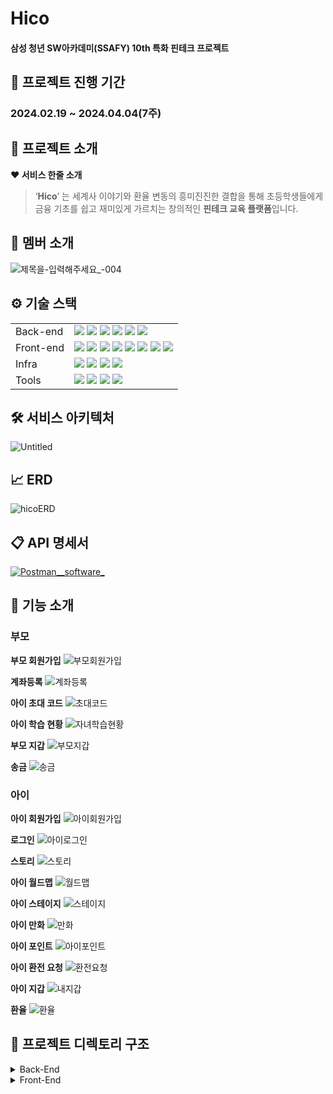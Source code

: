 # Hico

#### **삼성 청년 SW아카데미(SSAFY) 10th 특화 핀테크 프로젝트**

## **📅 프로젝트 진행 기간**


### **2024.02.19 ~ 2024.04.04(7주)**

## **🔎 프로젝트 소개**

**❤️ 서비스 한줄 소개**

> ‘**Hico**’ 는 세계사 이야기와 환율 변동의 흥미진진한 결합을 통해 초등학생들에게 금융 기초를 쉽고 재미있게 가르치는 창의적인 **핀테크 교육 플랫폼**입니다.
> 

## **💑 멤버 소개**
![제목을-입력해주세요_-004](/uploads/5f979f4773a18e97468186ae5a57ac25/제목을-입력해주세요_-004.jpg)

## **⚙️ 기술 스택**

| | |
| --- | --- |
| Back-end | <img src="https://camo.githubusercontent.com/70150d1d5c5730348cd0a1242556604dde69a34d8c782783a9c9c85cf1bf9480/68747470733a2f2f696d672e736869656c64732e696f2f62616467652f4a6176612d3030373339363f7374796c653d666c6174266c6f676f3d4a617661266c6f676f436f6c6f723d7768697465">  <img src="https://img.shields.io/badge/SpringBoot-6DB33F?style=flat-square&logo=springboot&logoColor=white"/> <img src="https://camo.githubusercontent.com/675fd3d1f8c31582ae756d6fa6fd47933ad69eaad062d133df81481b4ac74f71/68747470733a2f2f696d672e736869656c64732e696f2f62616467652f4a57542d3030303030303f7374796c653d666c61742d737175617265266c6f676f3d4a534f4e2057656220546f6b656e73266c6f676f436f6c6f723d7768697465"/> <img src="https://img.shields.io/badge/MySQL-4479A1?style=flat-square&logo=mysql&logoColor=white"/> <img src="https://camo.githubusercontent.com/48a522e97f5f28ffc7b3ad2660aae2751b4520001700a9c14c1b33e0138eac61/68747470733a2f2f696d672e736869656c64732e696f2f62616467652f4a50412d3539363636433f7374796c653d666c61742d737175617265266c6f676f3d48696265726e617465266c6f676f436f6c6f723d7768697465"> <img src="https://camo.githubusercontent.com/d897096e4f73c59d79fdb319df897aa5cab74fa4f25d21c3daf9794aeb295817/68747470733a2f2f696d672e736869656c64732e696f2f62616467652f477261646c652d4337314133363f7374796c653d666c61742d737175617265266c6f676f3d477261646c65266c6f676f436f6c6f723d7768697465"> |
| Front-end | <img src="https://img.shields.io/badge/npm-CB3837?style=flat-square&logo=npm&logoColor=white"/> <img src="https://img.shields.io/badge/Node.js-339933?style=flat-square&logo=nodedotjs&logoColor=white"/> <img src="https://img.shields.io/badge/React-61DAFB?style=flat-square&logo=react&logoColor=white"/> <img src="https://img.shields.io/badge/Recoil-3578E5?style=flat-square&logo=recoil&logoColor=white"/> <img src="https://img.shields.io/badge/Typescript-3178C6?style=flat-square&logo=typescript&logoColor=white"/> <img src="https://img.shields.io/badge/JSON-000000?style=flat-square&logo=json&logoColor=white"/> <img src="https://img.shields.io/badge/HTML5-E34F26?style=flat-square&logo=html5&logoColor=white"/> <img src="https://img.shields.io/badge/CSS3-1572B6?style=flat-square&logo=css3&logoColor=white"/> |
| Infra | <img src="https://img.shields.io/badge/AWS-232F3E?style=flat-square&logo=amazonaws&logoColor=white"/> <img src="https://img.shields.io/badge/Docker-2496ED?style=flat-square&logo=docker&logoColor=white"/> <img src="https://img.shields.io/badge/Jenkins-D24939?style=flat-square&logo=jenkins&logoColor=white"/> <img src="https://img.shields.io/badge/NGINX-009639?style=flat-square&logo=nginx&logoColor=white"/> |
| Tools | <img src="https://img.shields.io/badge/Notion-000000?style=flat-square&logo=notion&logoColor=white"/> <img src="https://img.shields.io/badge/GitLab-FC6D26?style=flat-square&logo=gitlab&logoColor=white"/> <img src="https://img.shields.io/badge/Jira-0052CC?style=flat-square&logo=Jira&logoColor=white"/> <img src="https://img.shields.io/badge/Mattermost-0058CC?style=flat-square&logo=mattermost&logoColor=white"/> |

## 🛠️ 서비스 아키텍처
![Untitled](/uploads/5c536b676ae5eb951531734120dde791/Untitled.png)



## 📈 ERD
![hicoERD](/uploads/c8cfc0b9757b9bbfbd9b2972ed9c2132/hicoERD.png)


## 📋 API 명세서

[![Postman__software_](/uploads/6ef2480888286a0c8b95e82a062e26b9/Postman__software_.png)](https://documenter.getpostman.com/view/29635180/2sA358ckD5#ebc7ff68-4a43-4829-8412-b37731aeb995)

## **🧾 기능 소개**
### 부모

**부모 회원가입**
![부모회원가입](/uploads/e3357d2fc907d902566ed6c9102c741a/부모회원가입.gif)

**계좌등록**
![계좌등록](/uploads/1605696189ff70d541cd540a57b3e93f/계좌등록.gif)

**아이 초대 코드**
![초대코드](/uploads/fde755ff0f2933cd7f91fdaf5e1c9e5a/초대코드.gif)

**아이 학습 현황**
![자녀학습현황](/uploads/9ad79cf77cb4c776d393f023c8f31039/자녀학습현황.gif)

**부모 지갑**
![부모지갑](/uploads/3a2f8c708a4dcfccf7fa9630b03cc322/부모지갑.gif)

**송금**
![송금](/uploads/7233c706f17263c950343d8dcc74af3a/송금.gif)

### 아이
**아이 회원가입**
![아이회원가입](/uploads/80dcbd7422b9cdfcd2755756a0c6ada8/아이회원가입.gif)

**로그인**
![아이로그인](/uploads/8deb84f3e63497edda61ece5e5fd538f/아이로그인.gif)

**스토리**
![스토리](/uploads/bb348e00e26ce3213430576de685ef8b/스토리.gif)

**아이 월드맵**
![월드맵](/uploads/27162cc66f02ec7299f7fcd2a1934388/월드맵.gif)

**아이 스테이지**
![스테이지](/uploads/f12ed63f8463451252549cb2c022a05a/스테이지.gif)

**아이 만화**
![만화](/uploads/7d2018e02300e3f7a95220ae7f074a45/만화.gif)

**아이 포인트**
![아이포인트](/uploads/dabba718562925008cb4ea2e61e833e4/아이포인트.gif)

**아이 환전 요청**
![환전요청](/uploads/6e93c2906ab581f4ef7efb8dc92cfa69/환전요청.gif)

**아이 지갑**
![내지갑](/uploads/d4177b82966cc1dcc5d78dbcda997db9/내지갑.gif)

**환율**
![환율](/uploads/c278ecbdac3c22566c466495c3cdaaae/환율.gif)


## 📂 프로젝트 디렉토리 구조
<details>
  <summary>
  Back-End
  </summary>

    📦src
     ┣ 📂main
     ┃ ┣ 📂java
     ┃ ┃ ┗ 📂ssafy
     ┃ ┃ ┃ ┗ 📂hico
     ┃ ┃ ┃ ┃ ┣ 📂config
     ┃ ┃ ┃ ┃ ┃ ┣ 📜FilterConfig.java
     ┃ ┃ ┃ ┃ ┃ ┣ 📜S3Config.java
     ┃ ┃ ┃ ┃ ┃ ┣ 📜SecurityConfig.java
     ┃ ┃ ┃ ┃ ┃ ┗ 📜WebConfig.java
     ┃ ┃ ┃ ┃ ┣ 📂domain
     ┃ ┃ ┃ ┃ ┃ ┣ 📂account
     ┃ ┃ ┃ ┃ ┃ ┃ ┣ 📂controller
     ┃ ┃ ┃ ┃ ┃ ┃ ┃ ┗ 📜AccountController.java
     ┃ ┃ ┃ ┃ ┃ ┃ ┣ 📂dto
     ┃ ┃ ┃ ┃ ┃ ┃ ┃ ┣ 📂request
     ┃ ┃ ┃ ┃ ┃ ┃ ┃ ┃ ┣ 📜InquireAccountTransactionRequest.java
     ┃ ┃ ┃ ┃ ┃ ┃ ┃ ┃ ┣ 📜MakeAccountRequest.java
     ┃ ┃ ┃ ┃ ┃ ┃ ┃ ┃ ┣ 📜OpenAccountRequest.java
     ┃ ┃ ┃ ┃ ┃ ┃ ┃ ┃ ┗ 📜RegistrationAccountRequest.java
     ┃ ┃ ┃ ┃ ┃ ┃ ┃ ┗ 📂response
     ┃ ┃ ┃ ┃ ┃ ┃ ┃ ┃ ┣ 📜AccountListResponse.java
     ┃ ┃ ┃ ┃ ┃ ┃ ┃ ┃ ┣ 📜InquireAccountTransactionResponse.java
     ┃ ┃ ┃ ┃ ┃ ┃ ┃ ┃ ┗ 📜OpenAccountResponse.java
     ┃ ┃ ┃ ┃ ┃ ┃ ┣ 📂entity
     ┃ ┃ ┃ ┃ ┃ ┃ ┃ ┗ 📜Account.java
     ┃ ┃ ┃ ┃ ┃ ┃ ┣ 📂repository
     ┃ ┃ ┃ ┃ ┃ ┃ ┃ ┗ 📜AccountRepository.java
     ┃ ┃ ┃ ┃ ┃ ┃ ┗ 📂service
     ┃ ┃ ┃ ┃ ┃ ┃ ┃ ┗ 📜AccountService.java
     ┃ ┃ ┃ ┃ ┃ ┣ 📂book
     ┃ ┃ ┃ ┃ ┃ ┃ ┣ 📂controller
     ┃ ┃ ┃ ┃ ┃ ┃ ┃ ┗ 📜BookController.java
     ┃ ┃ ┃ ┃ ┃ ┃ ┣ 📂dto
     ┃ ┃ ┃ ┃ ┃ ┃ ┃ ┗ 📂request
     ┃ ┃ ┃ ┃ ┃ ┃ ┃ ┃ ┗ 📜BookAddRequest.java
     ┃ ┃ ┃ ┃ ┃ ┃ ┣ 📂entity
     ┃ ┃ ┃ ┃ ┃ ┃ ┃ ┗ 📜BookPage.java
     ┃ ┃ ┃ ┃ ┃ ┃ ┣ 📂repository
     ┃ ┃ ┃ ┃ ┃ ┃ ┃ ┗ 📜BookRepository.java
     ┃ ┃ ┃ ┃ ┃ ┃ ┗ 📂service
     ┃ ┃ ┃ ┃ ┃ ┃ ┃ ┣ 📜BookService.java
     ┃ ┃ ┃ ┃ ┃ ┃ ┃ ┗ 📜S3Uploader.java
     ┃ ┃ ┃ ┃ ┃ ┣ 📂country
     ┃ ┃ ┃ ┃ ┃ ┃ ┣ 📂entity
     ┃ ┃ ┃ ┃ ┃ ┃ ┃ ┗ 📜Country.java
     ┃ ┃ ┃ ┃ ┃ ┃ ┗ 📂repository
     ┃ ┃ ┃ ┃ ┃ ┃ ┃ ┗ 📜CountryRepository.java
     ┃ ┃ ┃ ┃ ┃ ┣ 📂exchangerate
     ┃ ┃ ┃ ┃ ┃ ┃ ┣ 📂controller
     ┃ ┃ ┃ ┃ ┃ ┃ ┃ ┗ 📜ExchangeRateController.java
     ┃ ┃ ┃ ┃ ┃ ┃ ┣ 📂dto
     ┃ ┃ ┃ ┃ ┃ ┃ ┃ ┗ 📂response
     ┃ ┃ ┃ ┃ ┃ ┃ ┃ ┃ ┣ 📜ExchangeRateApiResponse.java
     ┃ ┃ ┃ ┃ ┃ ┃ ┃ ┃ ┗ 📜ExchangeRateFindResponse.java
     ┃ ┃ ┃ ┃ ┃ ┃ ┣ 📂entity
     ┃ ┃ ┃ ┃ ┃ ┃ ┃ ┣ 📜ExchangeRate.java
     ┃ ┃ ┃ ┃ ┃ ┃ ┃ ┗ 📜Variation.java
     ┃ ┃ ┃ ┃ ┃ ┃ ┣ 📂repository
     ┃ ┃ ┃ ┃ ┃ ┃ ┃ ┗ 📜ExchangeRateRepository.java
     ┃ ┃ ┃ ┃ ┃ ┃ ┗ 📂service
     ┃ ┃ ┃ ┃ ┃ ┃ ┃ ┗ 📜ExchangeRateService.java
     ┃ ┃ ┃ ┃ ┃ ┣ 📂history
     ┃ ┃ ┃ ┃ ┃ ┃ ┣ 📂dto
     ┃ ┃ ┃ ┃ ┃ ┃ ┃ ┗ 📂response
     ┃ ┃ ┃ ┃ ┃ ┃ ┃ ┃ ┣ 📜HistoryFindResponse.java
     ┃ ┃ ┃ ┃ ┃ ┃ ┃ ┃ ┗ 📜HistoryRec.java
     ┃ ┃ ┃ ┃ ┃ ┃ ┣ 📂entity
     ┃ ┃ ┃ ┃ ┃ ┃ ┃ ┗ 📜History.java
     ┃ ┃ ┃ ┃ ┃ ┃ ┗ 📂repository
     ┃ ┃ ┃ ┃ ┃ ┃ ┃ ┗ 📜HistoryRepository.java
     ┃ ┃ ┃ ┃ ┃ ┣ 📂member
     ┃ ┃ ┃ ┃ ┃ ┃ ┣ 📂controller
     ┃ ┃ ┃ ┃ ┃ ┃ ┃ ┣ 📜ChildController.java
     ┃ ┃ ┃ ┃ ┃ ┃ ┃ ┣ 📜MemberController.java
     ┃ ┃ ┃ ┃ ┃ ┃ ┃ ┗ 📜ParentController.java
     ┃ ┃ ┃ ┃ ┃ ┃ ┣ 📂dto
     ┃ ┃ ┃ ┃ ┃ ┃ ┃ ┣ 📂request
     ┃ ┃ ┃ ┃ ┃ ┃ ┃ ┃ ┣ 📜BankAccountBalanceRequest.java
     ┃ ┃ ┃ ┃ ┃ ┃ ┃ ┃ ┣ 📜BankMemberCreateRequest.java
     ┃ ┃ ┃ ┃ ┃ ┃ ┃ ┃ ┣ 📜BankMemberSearchRequest.java
     ┃ ┃ ┃ ┃ ┃ ┃ ┃ ┃ ┣ 📜MemberLoginRequest.java
     ┃ ┃ ┃ ┃ ┃ ┃ ┃ ┃ ┣ 📜MemberSignUpRequest.java
     ┃ ┃ ┃ ┃ ┃ ┃ ┃ ┃ ┣ 📜ParentAccountTransferRequest.java
     ┃ ┃ ┃ ┃ ┃ ┃ ┃ ┃ ┗ 📜ParentSendMoneyRequest.java
     ┃ ┃ ┃ ┃ ┃ ┃ ┃ ┗ 📂response
     ┃ ┃ ┃ ┃ ┃ ┃ ┃ ┃ ┣ 📜AccountBalanceResponse.java
     ┃ ┃ ┃ ┃ ┃ ┃ ┃ ┃ ┣ 📜BankMemberSearchResponse.java
     ┃ ┃ ┃ ┃ ┃ ┃ ┃ ┃ ┣ 📜ChildInfoResponse.java
     ┃ ┃ ┃ ┃ ┃ ┃ ┃ ┃ ┣ 📜ChildPointResponse.java
     ┃ ┃ ┃ ┃ ┃ ┃ ┃ ┃ ┣ 📜ChildQuizStatusResponse.java
     ┃ ┃ ┃ ┃ ┃ ┃ ┃ ┃ ┣ 📜LoginResponse.java
     ┃ ┃ ┃ ┃ ┃ ┃ ┃ ┃ ┗ 📜MemberSignUpResponse.java
     ┃ ┃ ┃ ┃ ┃ ┃ ┣ 📂entity
     ┃ ┃ ┃ ┃ ┃ ┃ ┃ ┣ 📜Gender.java
     ┃ ┃ ┃ ┃ ┃ ┃ ┃ ┣ 📜Member.java
     ┃ ┃ ┃ ┃ ┃ ┃ ┃ ┗ 📜Role.java
     ┃ ┃ ┃ ┃ ┃ ┃ ┣ 📂repository
     ┃ ┃ ┃ ┃ ┃ ┃ ┃ ┗ 📜MemberRepository.java
     ┃ ┃ ┃ ┃ ┃ ┃ ┗ 📂service
     ┃ ┃ ┃ ┃ ┃ ┃ ┃ ┣ 📜ChildService.java
     ┃ ┃ ┃ ┃ ┃ ┃ ┃ ┣ 📜MemberService.java
     ┃ ┃ ┃ ┃ ┃ ┃ ┃ ┗ 📜ParentService.java
     ┃ ┃ ┃ ┃ ┃ ┣ 📂point
     ┃ ┃ ┃ ┃ ┃ ┃ ┣ 📂controller
     ┃ ┃ ┃ ┃ ┃ ┃ ┃ ┗ 📜PointController.java
     ┃ ┃ ┃ ┃ ┃ ┃ ┣ 📂dto
     ┃ ┃ ┃ ┃ ┃ ┃ ┃ ┣ 📂response
     ┃ ┃ ┃ ┃ ┃ ┃ ┃ ┃ ┗ 📜MyPointResponse.java
     ┃ ┃ ┃ ┃ ┃ ┃ ┃ ┗ 📜ChildApplyTranRequest.java
     ┃ ┃ ┃ ┃ ┃ ┃ ┣ 📂entity
     ┃ ┃ ┃ ┃ ┃ ┃ ┃ ┗ 📜FrPoint.java
     ┃ ┃ ┃ ┃ ┃ ┃ ┣ 📂repository
     ┃ ┃ ┃ ┃ ┃ ┃ ┃ ┗ 📜FrPointRepository.java
     ┃ ┃ ┃ ┃ ┃ ┃ ┗ 📂service
     ┃ ┃ ┃ ┃ ┃ ┃ ┃ ┗ 📜PointService.java
     ┃ ┃ ┃ ┃ ┃ ┣ 📂quiz
     ┃ ┃ ┃ ┃ ┃ ┃ ┣ 📂entity
     ┃ ┃ ┃ ┃ ┃ ┃ ┃ ┣ 📜Difficulty.java
     ┃ ┃ ┃ ┃ ┃ ┃ ┃ ┣ 📜Quiz.java
     ┃ ┃ ┃ ┃ ┃ ┃ ┃ ┣ 📜QuizLevel.java
     ┃ ┃ ┃ ┃ ┃ ┃ ┃ ┣ 📜QuizStatus.java
     ┃ ┃ ┃ ┃ ┃ ┃ ┃ ┗ 📜QuizType.java
     ┃ ┃ ┃ ┃ ┃ ┃ ┗ 📂repository
     ┃ ┃ ┃ ┃ ┃ ┃ ┃ ┣ 📜QuizRepository.java
     ┃ ┃ ┃ ┃ ┃ ┃ ┃ ┗ 📜QuizStatusRepository.java
     ┃ ┃ ┃ ┃ ┃ ┣ 📂stage
     ┃ ┃ ┃ ┃ ┃ ┃ ┣ 📂controller
     ┃ ┃ ┃ ┃ ┃ ┃ ┃ ┗ 📜StageController.java
     ┃ ┃ ┃ ┃ ┃ ┃ ┣ 📂dto
     ┃ ┃ ┃ ┃ ┃ ┃ ┃ ┣ 📂request
     ┃ ┃ ┃ ┃ ┃ ┃ ┃ ┃ ┣ 📜QuizResult.java
     ┃ ┃ ┃ ┃ ┃ ┃ ┃ ┃ ┗ 📜StageQuizSaveRequest.java
     ┃ ┃ ┃ ┃ ┃ ┃ ┃ ┗ 📂response
     ┃ ┃ ┃ ┃ ┃ ┃ ┃ ┃ ┣ 📜Page.java
     ┃ ┃ ┃ ┃ ┃ ┃ ┃ ┃ ┣ 📜ProgressRate.java
     ┃ ┃ ┃ ┃ ┃ ┃ ┃ ┃ ┣ 📜QuizInfo.java
     ┃ ┃ ┃ ┃ ┃ ┃ ┃ ┃ ┣ 📜StageBookFindResponse.java
     ┃ ┃ ┃ ┃ ┃ ┃ ┃ ┃ ┣ 📜StageChildFindResponse.java
     ┃ ┃ ┃ ┃ ┃ ┃ ┃ ┃ ┣ 📜StageCountryFindResponse.java
     ┃ ┃ ┃ ┃ ┃ ┃ ┃ ┃ ┗ 📜StageQuizFindResponse.java
     ┃ ┃ ┃ ┃ ┃ ┃ ┣ 📂entity
     ┃ ┃ ┃ ┃ ┃ ┃ ┃ ┣ 📜Season.java
     ┃ ┃ ┃ ┃ ┃ ┃ ┃ ┣ 📜Stage.java
     ┃ ┃ ┃ ┃ ┃ ┃ ┃ ┗ 📜StageStatus.java
     ┃ ┃ ┃ ┃ ┃ ┃ ┣ 📂repository
     ┃ ┃ ┃ ┃ ┃ ┃ ┃ ┣ 📜StageRepository.java
     ┃ ┃ ┃ ┃ ┃ ┃ ┃ ┗ 📜StageStatusRepository.java
     ┃ ┃ ┃ ┃ ┃ ┃ ┗ 📂service
     ┃ ┃ ┃ ┃ ┃ ┃ ┃ ┗ 📜StageService.java
     ┃ ┃ ┃ ┃ ┃ ┣ 📂transaction
     ┃ ┃ ┃ ┃ ┃ ┃ ┣ 📂dto
     ┃ ┃ ┃ ┃ ┃ ┃ ┃ ┣ 📂request
     ┃ ┃ ┃ ┃ ┃ ┃ ┃ ┗ 📂response
     ┃ ┃ ┃ ┃ ┃ ┃ ┃ ┃ ┣ 📜AccountAndFrTranResponse.java
     ┃ ┃ ┃ ┃ ┃ ┃ ┃ ┃ ┣ 📜ChildForeignTransactionResponse.java
     ┃ ┃ ┃ ┃ ┃ ┃ ┃ ┃ ┗ 📜FrTransactionResponse.java
     ┃ ┃ ┃ ┃ ┃ ┃ ┣ 📂entity
     ┃ ┃ ┃ ┃ ┃ ┃ ┃ ┗ 📜FrTransaction.java
     ┃ ┃ ┃ ┃ ┃ ┃ ┗ 📂repository
     ┃ ┃ ┃ ┃ ┃ ┃ ┃ ┗ 📜FrTransactionRepository.java
     ┃ ┃ ┃ ┃ ┃ ┗ 📂wallet
     ┃ ┃ ┃ ┃ ┃ ┃ ┣ 📂entity
     ┃ ┃ ┃ ┃ ┃ ┃ ┃ ┗ 📜FrWallet.java
     ┃ ┃ ┃ ┃ ┃ ┃ ┗ 📂repository
     ┃ ┃ ┃ ┃ ┃ ┃ ┃ ┗ 📜FrWalletRepository.java
     ┃ ┃ ┃ ┃ ┣ 📂global
     ┃ ┃ ┃ ┃ ┃ ┣ 📂annotation
     ┃ ┃ ┃ ┃ ┃ ┃ ┗ 📜LoginOnly.java
     ┃ ┃ ┃ ┃ ┃ ┣ 📂aspect
     ┃ ┃ ┃ ┃ ┃ ┃ ┗ 📜LoginAspect.java
     ┃ ┃ ┃ ┃ ┃ ┣ 📂bank
     ┃ ┃ ┃ ┃ ┃ ┃ ┣ 📂dto
     ┃ ┃ ┃ ┃ ┃ ┃ ┃ ┣ 📂request
     ┃ ┃ ┃ ┃ ┃ ┃ ┃ ┃ ┣ 📜Header.java
     ┃ ┃ ┃ ┃ ┃ ┃ ┃ ┃ ┗ 📜HeaderRequest.java
     ┃ ┃ ┃ ┃ ┃ ┃ ┃ ┗ 📂response
     ┃ ┃ ┃ ┃ ┃ ┃ ┃ ┃ ┗ 📜HeaderResponse.java
     ┃ ┃ ┃ ┃ ┃ ┃ ┣ 📜BankApi.java
     ┃ ┃ ┃ ┃ ┃ ┃ ┣ 📜BankApiClient.java
     ┃ ┃ ┃ ┃ ┃ ┃ ┣ 📜BankErrorResponse.java
     ┃ ┃ ┃ ┃ ┃ ┃ ┗ 📜BankProperties.java
     ┃ ┃ ┃ ┃ ┃ ┣ 📂entity
     ┃ ┃ ┃ ┃ ┃ ┃ ┗ 📜BaseTimeEntity.java
     ┃ ┃ ┃ ┃ ┃ ┣ 📂filter
     ┃ ┃ ┃ ┃ ┃ ┃ ┣ 📜CorsFilter.java
     ┃ ┃ ┃ ┃ ┃ ┃ ┗ 📜JwtAuthenticationFilter.java
     ┃ ┃ ┃ ┃ ┃ ┣ 📂jwt
     ┃ ┃ ┃ ┃ ┃ ┃ ┣ 📜AuthInfo.java
     ┃ ┃ ┃ ┃ ┃ ┃ ┣ 📜JwtTokenProvider.java
     ┃ ┃ ┃ ┃ ┃ ┃ ┗ 📜TokenResponse.java
     ┃ ┃ ┃ ┃ ┃ ┗ 📂response
     ┃ ┃ ┃ ┃ ┃ ┃ ┣ 📂error
     ┃ ┃ ┃ ┃ ┃ ┃ ┃ ┣ 📂exception
     ┃ ┃ ┃ ┃ ┃ ┃ ┃ ┃ ┣ 📜BankException.java
     ┃ ┃ ┃ ┃ ┃ ┃ ┃ ┃ ┣ 📜CustomException.java
     ┃ ┃ ┃ ┃ ┃ ┃ ┃ ┃ ┗ 📜ExceptionController.java
     ┃ ┃ ┃ ┃ ┃ ┃ ┃ ┣ 📜ErrorCode.java
     ┃ ┃ ┃ ┃ ┃ ┃ ┃ ┗ 📜ErrorResponseEntity.java
     ┃ ┃ ┃ ┃ ┃ ┃ ┗ 📂success
     ┃ ┃ ┃ ┃ ┃ ┃ ┃ ┣ 📜CommonResponseEntity.java
     ┃ ┃ ┃ ┃ ┃ ┃ ┃ ┗ 📜SuccessCode.java
     ┃ ┃ ┃ ┃ ┗ 📜HicoApplication.java
     ┃ ┗ 📂resources
     ┃ ┃ ┣ 📂db
     ┃ ┃ ┃ ┗ 📜data.sql
     ┃ ┃ ┣ 📜application-secret.properties
     ┃ ┃ ┗ 📜application.yml
     ┗ 📂test
     ┃ ┗ 📂java
     ┃ ┃ ┗ 📂ssafy
     ┃ ┃ ┃ ┗ 📂hico
     ┃ ┃ ┃ ┃ ┗ 📜HicoApplicationTests.java
</details>

<details>
  <summary>
  Front-End
  </summary>

    📦src
     ┣ 📂api
     ┃ ┣ 📜account.ts
     ┃ ┣ 📜child.ts
     ┃ ┣ 📜childPoint.ts
     ┃ ┣ 📜currency.ts
     ┃ ┣ 📜member.ts
     ┃ ┗ 📜parent.ts
     ┣ 📂assets
     ┃ ┣ 📂lottie
     ┃ ┃ ┣ 📜america.json
     ┃ ┃ ┣ 📜bchina.json
     ┃ ┃ ┣ 📜bjapan.json
     ┃ ┃ ┣ 📜china-location-pin.json
     ┃ ┃ ┣ 📜china.json
     ┃ ┃ ┣ 📜europe.json
     ┃ ┃ ┣ 📜italy-location-pin.json
     ┃ ┃ ┣ 📜japan-flag.json
     ┃ ┃ ┣ 📜japan-location-pin.json
     ┃ ┃ ┣ 📜japan.json
     ┃ ┃ ┣ 📜japan1.json
     ┃ ┃ ┣ 📜japan2.json
     ┃ ┃ ┣ 📜japan3.json
     ┃ ┃ ┣ 📜one-star-badge.json
     ┃ ┃ ┣ 📜pinjapan.json
     ┃ ┃ ┣ 📜star.json
     ┃ ┃ ┗ 📜usa-location-pin.json
     ┃ ┣ 📜activated_1.png
     ┃ ┣ 📜activated_2.png
     ┃ ┣ 📜activated_3.png
     ┃ ┣ 📜activated_4.png
     ┃ ┣ 📜activated_5.png
     ┃ ┣ 📜arrow.png
     ┃ ┣ 📜back-d3.png
     ┃ ┣ 📜back.png
     ┃ ┣ 📜background_basic.png
     ┃ ┣ 📜back_b.jpg
     ┃ ┣ 📜back_china.png
     ┃ ┣ 📜back_d.jpg
     ┃ ┣ 📜back_d2.jpg
     ┃ ┣ 📜back_italy.png
     ┃ ┣ 📜back_japan.png
     ┃ ┣ 📜back_usa.png
     ┃ ┣ 📜basicsky.PNG
     ┃ ┣ 📜boy.png
     ┃ ┣ 📜chinaflag.PNG
     ┃ ┣ 📜chinamap.png
     ┃ ┣ 📜chinapin.png
     ┃ ┣ 📜countrymapbackground.png
     ┃ ┣ 📜down.png
     ┃ ┣ 📜downicon.png
     ┃ ┣ 📜europeflag.PNG
     ┃ ┣ 📜failed.png
     ┃ ┣ 📜fairy_china.png
     ┃ ┣ 📜fairy_italy.png
     ┃ ┣ 📜fairy_japan.png
     ┃ ┣ 📜fairy_usa.png
     ┃ ┣ 📜flag_china.png
     ┃ ┣ 📜flag_europe.png
     ┃ ┣ 📜flag_japan.png
     ┃ ┣ 📜flag_usa.png
     ┃ ┣ 📜forest.jpg
     ┃ ┣ 📜fuel.png
     ┃ ┣ 📜girl.png
     ┃ ┣ 📜globe.PNG
     ┃ ┣ 📜goTonext.png
     ┃ ┣ 📜goToprevious.png
     ┃ ┣ 📜grandpa.png
     ┃ ┣ 📜italymap.png
     ┃ ┣ 📜italypin.png
     ┃ ┣ 📜japanese-fan.png
     ┃ ┣ 📜japanflag.PNG
     ┃ ┣ 📜japanmap.png
     ┃ ┣ 📜japanpin.png
     ┃ ┣ 📜KakaoTalk_20240402_212047197.png
     ┃ ┣ 📜lab.png
     ┃ ┣ 📜login_singup_background.png
     ┃ ┣ 📜logo.png
     ┃ ┣ 📜moneycomplete.png
     ┃ ┣ 📜moneysending.png
     ┃ ┣ 📜next.png
     ┃ ┣ 📜next_q.png
     ┃ ┣ 📜nochild_boy.png
     ┃ ┣ 📜oval.png
     ┃ ┣ 📜play.png
     ┃ ┣ 📜preview.png
     ┃ ┣ 📜preview_q.png
     ┃ ┣ 📜profile_boy1.png
     ┃ ┣ 📜profile_boy2.png
     ┃ ┣ 📜profile_boy3.png
     ┃ ┣ 📜profile_boy4.png
     ┃ ┣ 📜profile_girl1.png
     ┃ ┣ 📜profile_girl2.png
     ┃ ┣ 📜profile_girl3.png
     ┃ ┣ 📜profile_girl4.png
     ┃ ┣ 📜questionmark.png
     ┃ ┣ 📜QuizComponent.png
     ┃ ┣ 📜rectangle.png
     ┃ ┣ 📜sakura.png
     ┃ ┣ 📜skybasic.jpg
     ┃ ┣ 📜spaceship.png
     ┃ ┣ 📜StageComponent.png
     ┃ ┣ 📜stop.png
     ┃ ┣ 📜storylab.png
     ┃ ┣ 📜storynext.png
     ┃ ┣ 📜storyprev.png
     ┃ ┣ 📜storyspaceship.png
     ┃ ┣ 📜storytimemachine.png
     ┃ ┣ 📜success.png
     ┃ ┣ 📜timemachine.png
     ┃ ┣ 📜unactivated_2.png
     ┃ ┣ 📜unactivated_3.png
     ┃ ┣ 📜unactivated_4.png
     ┃ ┣ 📜unactivated_5.png
     ┃ ┣ 📜up.png
     ┃ ┣ 📜updow.png
     ┃ ┣ 📜upicon.png
     ┃ ┣ 📜usaflag.PNG
     ┃ ┣ 📜usamap.png
     ┃ ┣ 📜usapin.png
     ┃ ┣ 📜wallet.png
     ┃ ┗ 📜worldmap.jpg
     ┣ 📂components
     ┃ ┣ 📂account
     ┃ ┃ ┣ 📜completeaccount.module.css
     ┃ ┃ ┣ 📜CompleteAccount.tsx
     ┃ ┃ ┣ 📜createaccount.module.css
     ┃ ┃ ┣ 📜CreateAccount.tsx
     ┃ ┃ ┣ 📜registeraccount.module.css
     ┃ ┃ ┣ 📜RegisterAccount.tsx
     ┃ ┃ ┗ 📜RegisterAccountPassword.tsx
     ┃ ┣ 📂childwallet
     ┃ ┃ ┣ 📜AskComplete.module.css
     ┃ ┃ ┣ 📜AskComplete.tsx
     ┃ ┃ ┣ 📜askWon.module.css
     ┃ ┃ ┣ 📜AskWon.tsx
     ┃ ┃ ┣ 📜ChildWallet.tsx
     ┃ ┃ ┣ 📜HistoryDetail.module.css
     ┃ ┃ ┣ 📜HistoryDetail.tsx
     ┃ ┃ ┣ 📜myaccount.module.css
     ┃ ┃ ┣ 📜MyAccount.tsx
     ┃ ┃ ┣ 📜mypoint.module.css
     ┃ ┃ ┗ 📜MyPoint.tsx
     ┃ ┣ 📂mainchild
     ┃ ┃ ┣ 📜Cartoon.module.css
     ┃ ┃ ┣ 📜Cartoon.tsx
     ┃ ┃ ┣ 📜China.module.css
     ┃ ┃ ┣ 📜China.tsx
     ┃ ┃ ┣ 📜ChinaStage.module.css
     ┃ ┃ ┣ 📜ChinaStage.tsx
     ┃ ┃ ┣ 📜Italy.module.css
     ┃ ┃ ┣ 📜Italy.tsx
     ┃ ┃ ┣ 📜ItalyStage.module.css
     ┃ ┃ ┣ 📜ItalyStage.tsx
     ┃ ┃ ┣ 📜Japan.module.css
     ┃ ┃ ┣ 📜Japan.tsx
     ┃ ┃ ┣ 📜JapanStage.module.css
     ┃ ┃ ┣ 📜JapanStage.tsx
     ┃ ┃ ┣ 📜Loading.tsx
     ┃ ┃ ┣ 📜MainChild.tsx
     ┃ ┃ ┣ 📜navbar.tsx
     ┃ ┃ ┣ 📜Quiz.module.css
     ┃ ┃ ┣ 📜Quiz.tsx
     ┃ ┃ ┣ 📜QuizStart.module.css
     ┃ ┃ ┣ 📜QuizStart.tsx
     ┃ ┃ ┣ 📜Result.module.css
     ┃ ┃ ┣ 📜Result.tsx
     ┃ ┃ ┣ 📜Story.module.css
     ┃ ┃ ┣ 📜Story.tsx
     ┃ ┃ ┣ 📜USA.module.css
     ┃ ┃ ┣ 📜USA.tsx
     ┃ ┃ ┣ 📜USAStage.module.css
     ┃ ┃ ┣ 📜USAStage.tsx
     ┃ ┃ ┣ 📜worldmap.module.css
     ┃ ┃ ┗ 📜WorldMap.tsx
     ┃ ┣ 📂mainparent
     ┃ ┃ ┣ 📜childadd.module.css
     ┃ ┃ ┣ 📜ChildAdd.tsx
     ┃ ┃ ┣ 📜childstatus.module.css
     ┃ ┃ ┣ 📜ChildStatus.tsx
     ┃ ┃ ┣ 📜MainParent.tsx
     ┃ ┃ ┣ 📜nochild.module.css
     ┃ ┃ ┗ 📜NoChild.tsx
     ┃ ┣ 📂parentcurrency
     ┃ ┃ ┣ 📜Currency.module.css
     ┃ ┃ ┣ 📜Currency.tsx
     ┃ ┃ ┣ 📜CurrencyDetail.module.css
     ┃ ┃ ┗ 📜CurrencyDetail.tsx
     ┃ ┣ 📂parentwallet
     ┃ ┃ ┣ 📜ParentWallet.tsx
     ┃ ┃ ┣ 📜request.module.css
     ┃ ┃ ┣ 📜Request.tsx
     ┃ ┃ ┣ 📜sending.module.css
     ┃ ┃ ┣ 📜Sending.tsx
     ┃ ┃ ┣ 📜sendingcomplete.module.css
     ┃ ┃ ┗ 📜SendingComplete.tsx
     ┃ ┗ 📂signup
     ┃ ┃ ┣ 📜signup.module.css
     ┃ ┃ ┣ 📜Signup.tsx
     ┃ ┃ ┣ 📜SignupAccount.tsx
     ┃ ┃ ┣ 📜signupcomplete.module.css
     ┃ ┃ ┗ 📜SignupComplete.tsx
     ┣ 📂pages
     ┃ ┣ 📂account
     ┃ ┃ ┗ 📜index.tsx
     ┃ ┣ 📂childwallet
     ┃ ┃ ┣ 📜index.tsx
     ┃ ┃ ┗ 📜navbar.tsx
     ┃ ┣ 📂login
     ┃ ┃ ┣ 📜index.tsx
     ┃ ┃ ┗ 📜login.module.css
     ┃ ┣ 📂mainchild
     ┃ ┃ ┗ 📜index.tsx
     ┃ ┣ 📂mainparent
     ┃ ┃ ┣ 📜index.tsx
     ┃ ┃ ┗ 📜navbar.tsx
     ┃ ┣ 📂parentcurrency
     ┃ ┃ ┗ 📜index.tsx
     ┃ ┣ 📂parentwallet
     ┃ ┃ ┗ 📜index.tsx
     ┃ ┣ 📂signup
     ┃ ┃ ┗ 📜index.tsx
     ┃ ┗ 📜tts.tsx
     ┣ 📂state
     ┃ ┣ 📜AccountAtoms.ts
     ┃ ┣ 📜AccountSelectors.ts
     ┃ ┣ 📜childselectors.ts
     ┃ ┣ 📜currencyatoms.ts
     ┃ ┣ 📜currencyselectors.ts
     ┃ ┣ 📜MainChildSelector.ts
     ┃ ┣ 📜Parentatoms.ts
     ┃ ┣ 📜Parentselectors.ts
     ┃ ┣ 📜StageSubjectAtoms.ts
     ┃ ┗ 📜StageSubjectSelectors.ts
     ┣ 📜App.css
     ┣ 📜App.tsx
     ┣ 📜axios.ts
     ┣ 📜global.d.ts
     ┣ 📜index.css
     ┣ 📜index.js
     ┣ 📜index.tsx
     ┣ 📜Loading.tsx
     ┣ 📜reportWebVitals.ts
     ┣ 📜routes.tsx
     ┣ 📜setupTests.ts
     ┗ 📜theme.ts
</details>
